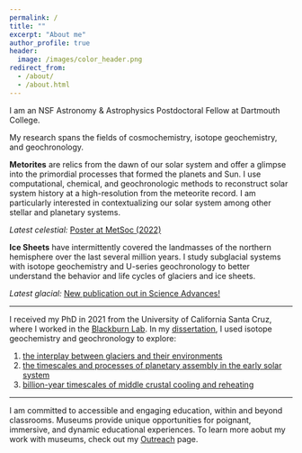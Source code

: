 ```yaml
---
permalink: /
title: ""
excerpt: "About me"
author_profile: true
header:
  image: /images/color_header.png
redirect_from: 
  - /about/
  - /about.html
---
```

I am an NSF Astronomy & Astrophysics Postdoctoral Fellow at Dartmouth College.

My research spans the fields of cosmochemistry, isotope geochemistry, and geochronology. 

**Metorites** are relics from the dawn of our solar system and offer a glimpse into the primordial processes that formed the planets and Sun. I use computational, chemical, and geochronologic methods to reconstruct solar system history at a high-resolution from the meteorite record. I am particularly interested in contextualizing our solar system among other stellar and planetary systems.

<em>Latest celestial:</em> [Poster at MetSoc (2022)](../files/Edwards_metsoc22.pdf)

**Ice Sheets** have intermittently covered the landmasses of the northern hemisphere over the last several million years. I study subglacial systems with isotope geochemistry and U-series geochronology to better understand the behavior and life cycles of glaciers and ice sheets.

<em>Latest glacial:</em> [New publication out in Science Advances!](https://www.science.org/doi/10.1126/sciadv.abp9329)

---
I received my PhD in 2021 from the University of California Santa Cruz, where I worked in the [Blackburn Lab](https://ucscgeochronology.sites.ucsc.edu/). In my [dissertation](https://escholarship.org/uc/item/0vp7r59z), I used isotope geochemistry and geochronology to explore:
1) [the interplay between glaciers and their environments](../_research/res-2-subglacial.md)  
2) [the timescales and processes of planetary assembly in the early solar system](../_research/res-3-chondrite.md)
3) [billion-year timescales of middle crustal cooling and reheating](../_research/res-4-thermochron.md)

---
I am committed to accessible and engaging education, within and beyond classrooms. Museums provide unique opportunities for poignant, immersive, and dynamic educational experiences. To learn more aobut my work with museums, check out my [Outreach](outreach.md) page. 

